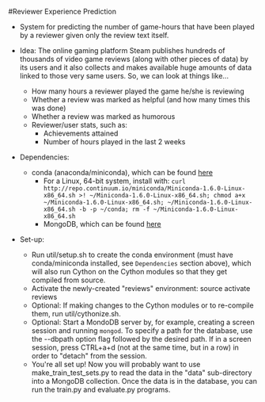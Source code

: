 #Reviewer Experience Prediction

- System for predicting the number of game-hours that have been played by a reviewer given only the review text itself.

- Idea: The online gaming platform Steam publishes hundreds of thousands of video game reviews (along with other pieces of data) by its users and it also collects and makes available huge amounts of data linked to those very same users. So, we can look at things like...
    * How many hours a reviewer played the game he/she is reviewing
    * Whether a review was marked as helpful (and how many times this was done)
    * Whether a review was marked as humorous
    * Reviewer/user stats, such as:
        - Achievements attained
        - Number of hours played in the last 2 weeks

- Dependencies:
    - conda (anaconda/miniconda), which can be found [here](http://conda.pydata.org/miniconda.html)
        - For a Linux, 64-bit system, install with:
            ```curl http://repo.continuum.io/miniconda/Miniconda-1.6.0-Linux-x86_64.sh >! ~/Miniconda-1.6.0-Linux-x86_64.sh; chmod a+x ~/Miniconda-1.6.0-Linux-x86_64.sh; ~/Miniconda-1.6.0-Linux-x86_64.sh -b -p ~/conda; rm -f ~/Miniconda-1.6.0-Linux-x86_64.sh```
        - MongoDB, which can be found [here](https://www.mongodb.org/downloads)

- Set-up:
    - Run util/setup.sh to create the conda environment (must have conda/miniconda installed, see `Dependencies` section above), which will also run Cython on the Cython modules so that they get compiled from source.
    - Activate the newly-created "reviews" environment: source activate reviews
    - Optional: If making changes to the Cython modules or to re-compile them, run util/cythonize.sh.
    - Optional: Start a MondoDB server by, for example, creating a screen session and running ```mongod```. To specify a path for the database, use the --dbpath option flag followed by the desired path. If in a screen session, press CTRL+a+d (not at the same time, but in a row) in order to "detach" from the session.
    - You're all set up! Now you will probably want to use make_train_test_sets.py to read the data in the "data" sub-directory into a MongoDB collection. Once the data is in the database, you can run the train.py and evaluate.py programs.